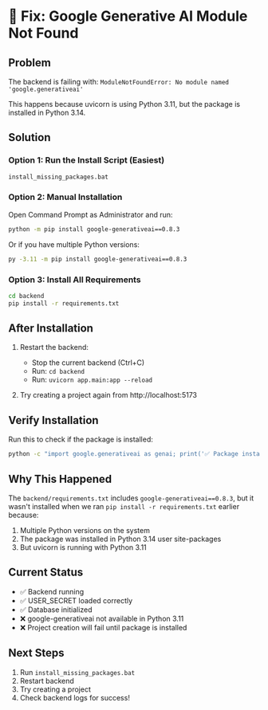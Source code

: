 # 🔧 Fix: Google Generative AI Module Not Found

## Problem
The backend is failing with: `ModuleNotFoundError: No module named 'google.generativeai'`

This happens because uvicorn is using Python 3.11, but the package is installed in Python 3.14.

## Solution

### Option 1: Run the Install Script (Easiest)
```bash
install_missing_packages.bat
```

### Option 2: Manual Installation

Open Command Prompt as Administrator and run:

```bash
python -m pip install google-generativeai==0.8.3
```

Or if you have multiple Python versions:

```bash
py -3.11 -m pip install google-generativeai==0.8.3
```

### Option 3: Install All Requirements

```bash
cd backend
pip install -r requirements.txt
```

## After Installation

1. Restart the backend:
   - Stop the current backend (Ctrl+C)
   - Run: `cd backend`
   - Run: `uvicorn app.main:app --reload`

2. Try creating a project again from http://localhost:5173

## Verify Installation

Run this to check if the package is installed:

```bash
python -c "import google.generativeai as genai; print('✅ Package installed!')"
```

## Why This Happened

The `backend/requirements.txt` includes `google-generativeai==0.8.3`, but it wasn't installed when we ran `pip install -r requirements.txt` earlier because:
1. Multiple Python versions on the system
2. The package was installed in Python 3.14 user site-packages
3. But uvicorn is running with Python 3.11

## Current Status

- ✅ Backend running
- ✅ USER_SECRET loaded correctly
- ✅ Database initialized
- ❌ google-generativeai not available in Python 3.11
- ❌ Project creation will fail until package is installed

## Next Steps

1. Run `install_missing_packages.bat`
2. Restart backend
3. Try creating a project
4. Check backend logs for success!

